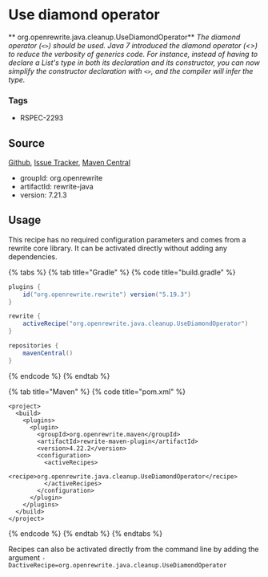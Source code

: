 # Use diamond operator

** org.openrewrite.java.cleanup.UseDiamondOperator**
_The diamond operator (`<>`) should be used. Java 7 introduced the diamond operator (<>) to reduce the verbosity of generics code. For instance, instead of having to declare a List's type in both its declaration and its constructor, you can now simplify the constructor declaration with `<>`, and the compiler will infer the type._

### Tags

* RSPEC-2293

## Source

[Github](https://github.com/openrewrite/rewrite), [Issue Tracker](https://github.com/openrewrite/rewrite/issues), [Maven Central](https://search.maven.org/artifact/org.openrewrite/rewrite-java/7.21.3/jar)

* groupId: org.openrewrite
* artifactId: rewrite-java
* version: 7.21.3


## Usage

This recipe has no required configuration parameters and comes from a rewrite core library. It can be activated directly without adding any dependencies.

{% tabs %}
{% tab title="Gradle" %}
{% code title="build.gradle" %}
```groovy
plugins {
    id("org.openrewrite.rewrite") version("5.19.3")
}

rewrite {
    activeRecipe("org.openrewrite.java.cleanup.UseDiamondOperator")
}

repositories {
    mavenCentral()
}

```
{% endcode %}
{% endtab %}

{% tab title="Maven" %}
{% code title="pom.xml" %}
```markup
<project>
  <build>
    <plugins>
      <plugin>
        <groupId>org.openrewrite.maven</groupId>
        <artifactId>rewrite-maven-plugin</artifactId>
        <version>4.22.2</version>
        <configuration>
          <activeRecipes>
            <recipe>org.openrewrite.java.cleanup.UseDiamondOperator</recipe>
          </activeRecipes>
        </configuration>
      </plugin>
    </plugins>
  </build>
</project>
```
{% endcode %}
{% endtab %}
{% endtabs %}

Recipes can also be activated directly from the command line by adding the argument `-DactiveRecipe=org.openrewrite.java.cleanup.UseDiamondOperator`
